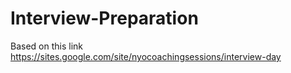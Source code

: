 # Interview-Preparation

Based on this link https://sites.google.com/site/nyocoachingsessions/interview-day
